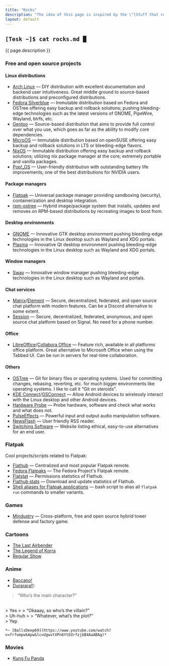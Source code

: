 ```yaml
---
title: "Rocks"
description: "The idea of this page is inspired by the \"[Stuff that rocks](https://suckless.org/rocks/)\" page of suckless.org."
layout: default
---
```


<h2 class="no-text-decoration"><code>[Tesk ~]$ cat rocks.md <span class="cursor">█</span></code></h2>

{{ page.description }}

### Free and open source projects

#### Linux distributions
- [Arch Linux](https://archlinux.org/) — DIY distribution with excellent documentation and backend user intuitiveness. Great middle ground to source-based distributions and preconfigured distributions.
- [Fedora Silverblue](https://silverblue.fedoraproject.org/) — Immutable distribution based on Fedora and OSTree offering easy backup and rollback solutions; pushing bleeding-edge technologies such as the latest versions of GNOME, PipeWire, Wayland, btrfs, etc.
- [Gentoo](https://www.gentoo.org/) — Source-based distribution that aims to provide full control over what you use, which goes as far as the ability to modify core dependencies.
- [MicroOS](https://microos.opensuse.org/) — Immutable distribution based on openSUSE offering easy backup and rollback solutions in LTS or bleeding-edge flavors.
- [NixOS](https://nixos.org/) — Immutable distribution offering easy backup and rollback solutions; utilizing nix package manager at the core; extremely portable and vanilla packages.
- [Pop!_OS](https://pop.system76.com/) — User-friendly distribution with outstanding battery life improvements; one of the best distributions for NVIDIA users.

#### Package managers
- [Flatpak](https://flatpak.org/) — Universal package manager providing sandboxing (security), containerization and desktop integration.
- [rpm-ostree](https://coreos.github.io/rpm-ostree/) — Hybrid image/package system that installs, updates and removes on RPM-based distributions by recreating images to boot from.

#### Desktop environments
- [GNOME](https://www.gnome.org/) — Innovative GTK desktop environment pushing bleeding-edge technologies in the Linux desktop such as Wayland and XDG portals.
- [Plasma](https://kde.org/plasma-desktop/) — Innovative Qt desktop environment pushing bleeding-edge technologies in the Linux desktop such as Wayland and XDG portals.

#### Window managers
- [Sway](https://swaywm.org/) — Innovative window manager pushing bleeding-edge technologies in the Linux desktop such as Wayland and portals.

#### Chat services
- [Matrix](https://matrix.org/)/[Element](https://element.io/) — Secure, decentralized, federated, and open source chat platform with modern features. Can be a Discord alternative to some extent.
- [Session](https://getsession.org/) — Secure, decentralized, federated, anonymous, and open source chat platform based on Signal. No need for a phone number.

#### Office
- [LibreOffice](https://www.libreoffice.org/)/[Collabora Office](https://www.collaboraoffice.com/) — Feature rich, available in all platforms office platform. Great alternative to Microsoft Office when using the Tabbed UI. Can be run in servers for real-time collaboration.

#### Others
- [OSTree](https://ostreedev.github.io/ostree/) — Git for binary files or operating systems. Used for committing changes, rebasing, reverting, etc. for much bigger environments like operating systems. I like to call it "Git on steroids".
- [KDE Connect](https://kdeconnect.kde.org/)/[GSConnect](https://extensions.gnome.org/extension/1319/gsconnect/) — Allow Android devices to wirelessly interact with the Linux desktop and other Android devices.
- [Hardware Probe](https://linux-hardware.org/) — Probe hardware, software and check what works and what does not.
- [PulseEffects](https://github.com/wwmm/pulseeffects) — Powerful input and output audio manipulation software.
- [NewsFlash](https://flathub.org/apps/details/com.gitlab.newsflash) — User friendly RSS reader.
- [Switching Software](https://switching.software/) — Website listing ethical, easy-to-use alternatives for an end user.

### Flatpak
Cool projects/scripts related to Flatpak:
- [Flathub](https://flathub.org) — Centralized and most popular Flatpak remote.
- [Fedora Flatpaks](https://fedoramagazine.org/an-introduction-to-fedora-flatpaks/) — The Fedora Project's Flatpak remote.
- [Flatstat](https://arxcis.github.io/flatstat/) — Permissions statistics of Flathub.
- [Flathub stats](https://klausenbusk.github.io/flathub-stats/) — Download and update statistics of Flathub.
- [Shell aliases for Flatpak applications](https://barthalion.blog/shell-aliases-for-flatpak-applications/) — bash script to alias all `flatpak run` commands to smaller variants.

### Games
- [Mindustry](https://anuke.itch.io/mindustry) — Cross-platform, free and open source hybrid tower defense and factory game.

### Cartoons
- [The Last Airbender](https://kitsu.io/manga/avatar-the-last-airbender)
- [The Legend of Korra](https://kitsu.io/manga/the-legend-of-korra)
- [Regular Show](https://en.wikipedia.org/wiki/Regular_Show)

### Anime
- [Baccano!](https://kitsu.io/anime/baccano)
- [Durarara!!](https://kitsu.io/anime/durarara):
> “Who’s the main character?”
<br>
> Yes
> 
> “Okaaay, so who’s the villain?”
<br>
> Uh-huh
> 
> “Whatever, what’s the plot?”
<br>
> Yep 

    *— [BallsDeep69](https://www.youtube.com/watch?v=frfompwkApw&lc=UgwvtXPn6YtEdrfzjbB4AaABAg)*

### Movies
- [Kung Fu Panda](https://en.wikipedia.org/wiki/Kung_Fu_Panda)
